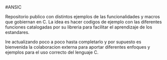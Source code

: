 #ANSIC

Repositorio publico con distintos ejemplos de las funcionalidades y macros que gobiernan en C.
La idea es hacer codigos de ejemplo con las diferentes funciones catalogadas por su libreria para 
facilitar el aprendizaje de los estandares.

Ire actualizando poco a poco hasta completarlo y por supuesto es bienvenida la colaboracion externa 
para aportar diferentes enfoques y ejemplos para el uso correcto del lenguaje C.



